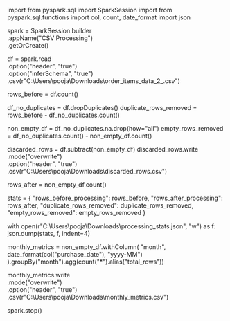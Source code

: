 import from pyspark.sql import SparkSession
import from pyspark.sql.functions import col, count, date_format
import json

spark = SparkSession.builder \
    .appName("CSV Processing") \
    .getOrCreate()

df = spark.read \
    .option("header", "true") \
    .option("inferSchema", "true") \
    .csv(r"C:\Users\pooja\Downloads\order_items_data_2_.csv")

rows_before = df.count()

df_no_duplicates = df.dropDuplicates()
duplicate_rows_removed = rows_before - df_no_duplicates.count()

non_empty_df = df_no_duplicates.na.drop(how="all")
empty_rows_removed = df_no_duplicates.count() - non_empty_df.count()

discarded_rows = df.subtract(non_empty_df)
discarded_rows.write \
    .mode("overwrite") \
    .option("header", "true") \
    .csv(r"C:\Users\pooja\Downloads\discarded_rows.csv")

rows_after = non_empty_df.count()

stats = {
    "rows_before_processing": rows_before,
    "rows_after_processing": rows_after,
    "duplicate_rows_removed": duplicate_rows_removed,
    "empty_rows_removed": empty_rows_removed
}

with open(r"C:\Users\pooja\Downloads\processing_stats.json", "w") as f:
    json.dump(stats, f, indent=4)

monthly_metrics = non_empty_df.withColumn(
    "month", date_format(col("purchase_date"), "yyyy-MM")
).groupBy("month").agg(count("*").alias("total_rows"))

monthly_metrics.write \
    .mode("overwrite") \
    .option("header", "true") \
    .csv(r"C:\Users\pooja\Downloads\monthly_metrics.csv")

spark.stop()
